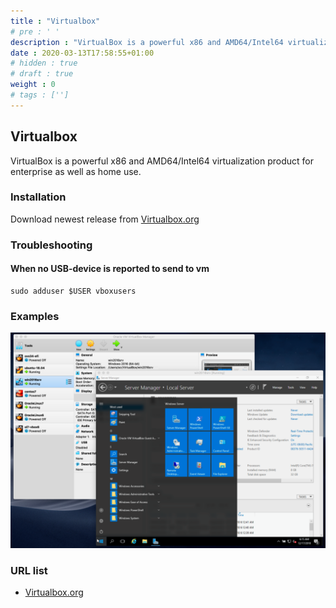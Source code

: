 ```yaml
---
title : "Virtualbox"
# pre : ' '
description : "VirtualBox is a powerful x86 and AMD64/Intel64 virtualization product for enterprise as well as home use."
date : 2020-03-13T17:58:55+01:00
# hidden : true
# draft : true
weight : 0
# tags : ['']
---
```


## Virtualbox

VirtualBox is a powerful x86 and AMD64/Intel64 virtualization product for enterprise as well as home use.

### Installation

Download newest release from [Virtualbox.org](https://www.virtualbox.org/wiki/Downloads)

### Troubleshooting

#### When no USB-device is reported to send to vm

```plain
sudo adduser $USER vboxusers
```

### Examples

![Example](images/example.png)

### URL list

* [Virtualbox.org](https://www.virtualbox.org/)
